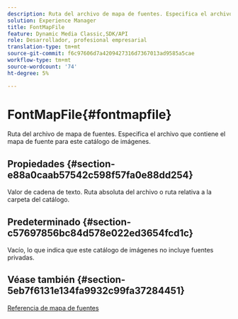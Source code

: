 ```yaml
---
description: Ruta del archivo de mapa de fuentes. Especifica el archivo que contiene el mapa de fuente para este catálogo de imágenes.
solution: Experience Manager
title: FontMapFile
feature: Dynamic Media Classic,SDK/API
role: Desarrollador, profesional empresarial
translation-type: tm+mt
source-git-commit: f6c97606d7a4209427316d7367013ad9585a5cae
workflow-type: tm+mt
source-wordcount: '74'
ht-degree: 5%

---
```



# FontMapFile{#fontmapfile}

Ruta del archivo de mapa de fuentes. Especifica el archivo que contiene el mapa de fuente para este catálogo de imágenes.

## Propiedades {#section-e88a0caab57542c598f57fa0e88dd254}

Valor de cadena de texto. Ruta absoluta del archivo o ruta relativa a la carpeta del catálogo.

## Predeterminado {#section-c57697856bc84d578e022ed3654fcd1c}

Vacío, lo que indica que este catálogo de imágenes no incluye fuentes privadas.

## Véase también {#section-5eb7f6131e134fa9932c99fa37284451}

[Referencia de mapa de fuentes](../../../../../is-api/image-catalog/image-serving-api-ref/c-image-catalog-reference/c-font-map-reference/c-font-map-reference.md#concept-f81f319d03c646c5a8ef87b3277dd37d)
